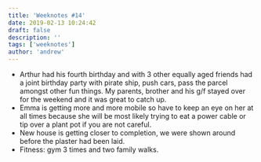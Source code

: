 ```yaml
---
title: 'Weeknotes #14'
date: 2019-02-13 10:24:42
draft: false
description: ''
tags: ['weeknotes']
author: 'andrew'
---
```


-   Arthur had his fourth birthday and with 3 other equally aged friends had a joint birthday party with pirate ship, push cars, pass the parcel amongst other fun things. My parents, brother and his g/f stayed over for the weekend and it was great to catch up.
-   Emma is getting more and more mobile so have to keep an eye on her at all times because she will be most likely trying to eat a power cable or tip over a plant pot if you are not careful.
-   New house is getting closer to completion, we were shown around before the plaster had been laid.
-   Fitness: gym 3 times and two family walks.

